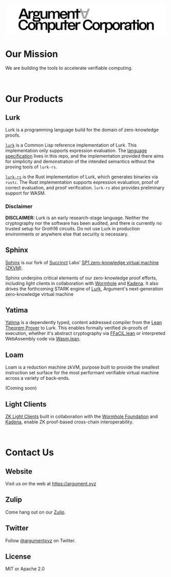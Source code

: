 ![](/ArgumentComputerCorp_logo.png)
<br />

# Our Mission
We are building the tools to accelerate verifiable computing. 

<br />

# Our Products

## Lurk
Lurk is a programming language build for the domain of zero-knowledge proofs. 

[```lurk```](https://github.com/argumentcomputer/lurk-lisp) is a Common Lisp reference implementation of Lurk. This implementation only supports expression evaluation. The [language specification](https://github.com/argumentcomputer/lurk-lisp/blob/master/spec/v0-1.md) lives in this repo, and the implementation provided there aims for simplicity and demonstration of the intended semantics without the proving tools of ```lurk-rs```.

[```lurk-rs```](https://github.com/argumentcomputer/lurk-rs) is the Rust implementation of Lurk, which generates binaries via ```rustc```. The Rust implementation supports expression evaluation, proof of correct evaluation, and proof verification. ```lurk-rs``` also provides preliminary support for WASM.

### Disclaimer
**DISCLAIMER:** Lurk is an early research-stage language. Neither the cryptography nor the software has been audited, and there is currently no trusted setup for Groth16 circuits. Do not use Lurk in production environments or anywhere else that security is necessary.

## Sphinx
[Sphinx](https://github.com/argumentcomputer/sphinx) is our fork of [Succinct](https://succinct.xyz/) Labs' [SP1 zero-knowledge virtual machine (ZKVM)](https://github.com/succinctlabs/sp1).

Sphinx underpins critical elements of our zero-knowledge proof efforts, including light clients in collaboration with [Wormhole](https://wormhole.foundation/blog/wormhole-foundation-awards-contributor-grant-to-lurk-lab-to-bring-trustless-transfers-to-wormhole-with-zk-proofs) and [Kadena](https://www.kadena.io/blog/kadena-announces-partnership-with-lurk-lab-to-build-zk-bridge). It also drives the forthcoming STARK engine of [Lurk](https://github.com/argumentcomputer/lurk-rs), Argument's next-generation zero-knowledge virtual machine

## Yatima
[Yatima](https://github.com/argumentcomputer/yatima) is a dependently typed, content addressed compiler from the [Lean Theorem Prover](https://github.com/leanprover/lean4) to Lurk. This enables formally verified zk-proofs of execution, whether it's abstract cryptography via [FFaCiL.lean](https://github.com/argumentcomputer/FFaCiL.lean) or interpreted WebAssembly code via [Wasm.lean](https://github.com/argumentcomputer/Wasm.lean).

## Loam
Loam is a reduction machine zkVM, purpose built to provide the smallest instruction set surface for the most performant verifiable virtual machine across a variety of back-ends.

(Coming soon)

## Light Clients
[ZK Light Clients](https://github.com/argumentcomputer/zk-light-clients/) built in collaboration with the [Wormhole Foundation](https://wormhole.foundation/blog/wormhole-foundation-awards-contributor-grant-to-lurk-lab-to-bring-trustless-transfers-to-wormhole-with-zk-proofs) and [Kadena](https://www.kadena.io/blog/kadena-announces-partnership-with-lurk-lab-to-build-zk-bridge), enable ZK proof-based cross-chain interoperability.

<br />

# Contact Us

## Website
Visit us on the web at https://argument.xyz

## Zulip
Come hang out on our [Zulip](https://zulip.argument.xyz). 

## Twitter
Follow [@argumentxyz](https://twitter.com/argumentxyz) on Twitter.

## License
MIT or Apache 2.0
